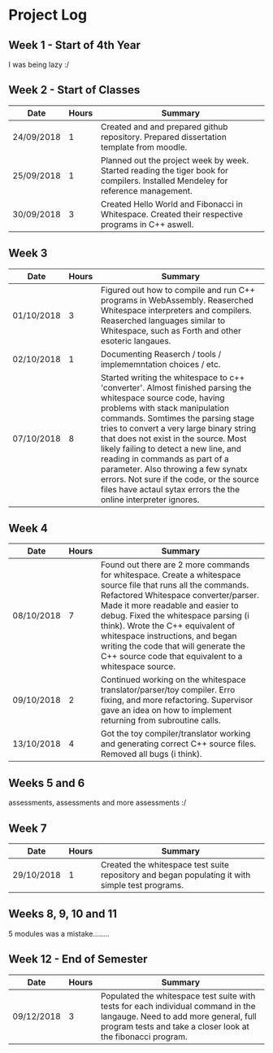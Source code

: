 # Project Log

## Week 1 - Start of 4th Year

I was being lazy :/

## Week 2 - Start of Classes

Date | Hours | Summary
-----|-----|-----
24/09/2018 | 1 | Created and and prepared github repository. Prepared dissertation template from moodle.
25/09/2018 | 1 | Planned out the project week by week. Started reading the tiger book for compilers. Installed Mendeley for reference management.
30/09/2018 | 3 | Created Hello World and Fibonacci in Whitespace. Created their respective programs in C++ aswell.

## Week 3

Date | Hours | Summary
-----|-----|-----
01/10/2018 | 3 | Figured out how to compile and run C++ programs in WebAssembly. Reaserched Whitespace interpreters and compilers. Reaserched languages similar to Whitespace, such as Forth and other esoteric langaues.
02/10/2018 | 1 | Documenting Reaserch / tools / implememntation choices / etc.
07/10/2018 | 8 | Started writing the whitespace to c++ 'converter'. Almost finished parsing the whitespace source code, having problems with stack manipulation commands. Somtimes the parsing stage tries to convert a very large binary string that does not exist in the source. Most likely failing to detect a new line, and reading in commands as part of a parameter. Also throwing a few synatx errors. Not sure if the code, or the source files have actaul sytax errors the the online interpreter ignores.

## Week 4

Date | Hours | Summary
-----|-----|-----
08/10/2018 | 7 | Found out there are 2 more commands for whitespace. Create a whitespace source file that runs all the commands. Refactored Whitespace converter/parser. Made it more readable and easier to debug. Fixed the whitespace parsing (i think). Wrote the C++ equivalent of whitespace instructions, and began writing the code that will generate the C++ source code that equivalent to a whitespace source.
09/10/2018 | 2 | Continued working on the whitespace translator/parser/toy compiler. Erro fixing, and more refactoring. Supervisor gave an idea on how to implement returning from subroutine calls.
13/10/2018 | 4 | Got the toy compiler/translator working and generating correct C++ source files. Removed all bugs (i think).

## Weeks 5 and 6

assessments, assessments and more assessments :/

## Week 7

Date | Hours | Summary
-----|-----|-----
29/10/2018 | 1 | Created the whitespace test suite repository and began populating it with simple test programs.

## Weeks 8, 9, 10 and 11

5 modules was a mistake........

## Week 12 - End of Semester

Date | Hours | Summary
-----|-----|-----
09/12/2018 | 3 | Populated the whitespace test suite with tests for each individual command in the langauge. Need to add more general, full program tests and take a closer look at the fibonacci program.

